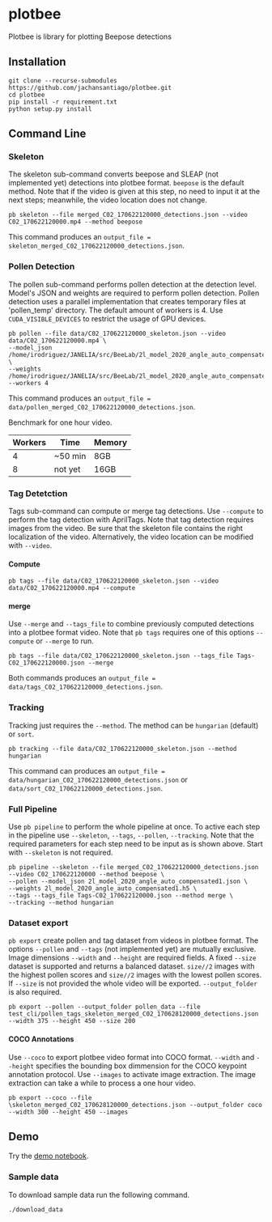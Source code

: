 # plotbee
Plotbee is library for plotting Beepose detections

## Installation

```
git clone --recurse-submodules https://github.com/jachansantiago/plotbee.git
cd plotbee
pip install -r requirement.txt
python setup.py install
```

## Command Line

### Skeleton
The skeleton sub-command converts beepose and SLEAP (not implemented yet) detections into plotbee format. `beepose` is the default method. Note that if the video is given at this step, no need to input it at the next steps; meanwhile, the video location does not change.

```
pb skeleton --file merged_C02_170622120000_detections.json --video C02_170622120000.mp4 --method beepose
```
This command produces an `output_file = skeleton_merged_C02_170622120000_detections.json`.

### Pollen Detection
The pollen sub-command performs pollen detection at the detection level. Model's JSON and weights are required to perform pollen detection. Pollen detection uses a parallel implementation that creates temporary files at 'pollen_temp' directory. The default amount of workers is 4. Use `CUDA_VISIBLE_DEVICES` to restrict the usage of GPU devices.

```
pb pollen --file data/C02_170622120000_skeleton.json --video data/C02_170622120000.mp4 \
--model_json /home/irodriguez/JANELIA/src/BeeLab/2l_model_2020_angle_auto_compensated1.json \
--weights /home/irodriguez/JANELIA/src/BeeLab/2l_model_2020_angle_auto_compensated1.h5 --workers 4
```
This command produces an `output_file = data/pollen_merged_C02_170622120000_detections.json`.

Benchmark for one hour video.

|   Workers     | Time          |  Memory  |
| ------------- | ------------- | -------- |
|       4       |    ~50 min    |    8GB   |
|       8       |   not yet     |    16GB  |

### Tag Detetction

Tags sub-command can compute or merge tag detections. Use `--compute` to perform the tag detection with AprilTags. Note that tag detection requires images from the video. Be sure that the skeleton file contains the right localization of the video. Alternatively, the video location can be modified with `--video`.
#### Compute
```
pb tags --file data/C02_170622120000_skeleton.json --video data/C02_170622120000.mp4 --compute
```

#### merge
Use `--merge` and `--tags_file` to combine previously computed detections into a plotbee format video. Note that `pb tags` requires one of this options `--compute` or `--merge` to run. 
```
pb tags --file data/C02_170622120000_skeleton.json --tags_file Tags-C02_170622120000.json --merge
```
Both commands produces an `output_file = data/tags_C02_170622120000_detections.json`.

### Tracking
Tracking just requires the `--method`. The method can be `hungarian` (default) or `sort`.
```
pb tracking --file data/C02_170622120000_skeleton.json --method hungarian
```
This command can produces an `output_file = data/hungarian_C02_170622120000_detections.json` or `data/sort_C02_170622120000_detections.json`.

### Full Pipeline
Use `pb pipeline` to perform the whole pipeline at once. To active each step in the pipeline use `--skeleton`, `--tags`, `--pollen`, `--tracking`. Note that the required parameters for each step need to be input as is shown above. Start with `--skeleton` is not required. 
```
pb pipeline --skeleton --file merged_C02_170622120000_detections.json --video C02_170622120000 --method beepose \
--pollen --model_json 2l_model_2020_angle_auto_compensated1.json \
--weights 2l_model_2020_angle_auto_compensated1.h5 \
--tags --tags_file Tags-C02_170622120000.json --method merge \
--tracking --method hungarian
```

### Dataset export

`pb export` create pollen and tag dataset from videos in plotbee format. The options `--pollen` and `--tags` (not implemented yet) are mutually exclusive. Image dimensions `--width` and `--height` are required fields. A fixed `--size` dataset is supported and returns a balanced dataset. `size//2` images with the highest pollen scores and `size//2` images with the lowest pollen scores. If `--size` is not provided the whole video will be exported. `--output_folder` is also required.
```
pb export --pollen --output_folder pollen_data --file test_cli/pollen_tags_skeleton_merged_C02_170628120000_detections.json --width 375 --height 450 --size 200
```

#### COCO Annotations

Use `--coco` to export plotbee video format into COCO format. `--width` and `--height` specifies the bounding box dimmension for the COCO keypoint annotation protocol. Use `--images` to activate image extraction. The image extraction can take a while to process a one hour video. 
```
pb export --coco --file \skeleton_merged_C02_170628120000_detections.json --output_folder coco --width 300 --height 450 --images
```


## Demo

Try the [demo notebook](https://github.com/jachansantiago/plotbee/blob/master/notebooks/video_example.ipynb).

### Sample data
To download sample data run the following command.
```
./download_data
```


